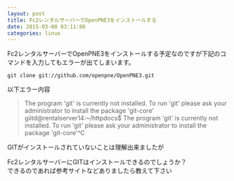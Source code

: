 ```yaml
---
layout: post
title: Fc2レンタルサーバーでOpenPNE3をインストールする
date: 2015-03-08 03:11:00
categories: linux
---
```

<!-- {% raw %} -->
<p>Fc2レンタルサーバーでOpenPNE3をインストールする予定なのですが下記のコマンドを入力してもエラーが出てしまいます。</p>

<pre><code>git clone git://github.com/openpne/OpenPNE3.git
</code></pre>

<p>以下エラー内容</p>

<blockquote>
  <p>The program 'git' is currently not installed. To run 'git' please ask your administrator to install the package 'git-core'<br>
  giitd@rentalserver14:~/httpdocs$ The program 'git' is currently not installed. To run 'git' please ask your administrator to install the package 'git-core'^C</p>
</blockquote>

<p>GITがインストールされていないことは理解出来ましたが</p>

<p>Fc2レンタルサーバーにGITはインストールできるのでしょうか？<br>
できるのであれば参考サイトなどありましたら教えて下さい</p>
<!-- {% endraw %} -->
